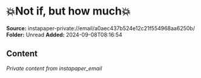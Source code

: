 # 💥Not if, but how much💥

**Source:** instapaper-private://email/a0aec437b524e12c21f554968aa6250b/
**Folder:** Unread
**Added:** 2024-09-08T08:16:54




## Content
*Private content from instapaper_email*
